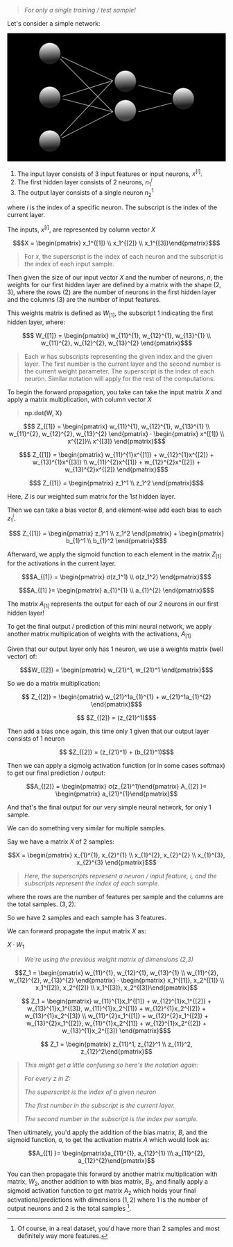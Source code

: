 > _For only a single training / test sample!_

Let's consider a simple network:

![ | 400](images/neuralnet.png)

1. The input layer consists of 3 input features or input neurons, $x^{[i]}$.
2. The first hidden layer consists of 2 neurons, $n_1^{i}$
3. The output layer consists of a single neuron $n_2^{1}$

where $i$ is the index of a specific neuron. The subscript is the index of the current layer.

The inputs, $x^{[i]}$, are represented by column vector $X$

``` math
$X = \begin{pmatrix} x_1^{[1]} \\ x_1^{[2]} \\ x_1^{[3]}\end{pmatrix}$
```

> For $x$, the superscript is the index of each neuron and the subscript is the index of each input sample.

Then given the size of our input vector $X$ and the number of neurons, $n$, the weights for our first hidden layer are defined by a matrix with the shape $(2, 3)$, where the rows $(2)$ are the number of neurons in the first hidden layer and the columns $(3)$ are the number of input features.

This weights matrix is defined as $W_{[1]}$, the subscript $1$ indicating the first hidden layer, where:

``` math
$ W_{[1]} = \begin{pmatrix} w_{11}^{1}, w_{12}^{1}, w_{13}^{1} \\  w_{11}^{2}, w_{12}^{2}, w_{13}^{2} \end{pmatrix}$
```

> Each $w$ has subscripts representing the given index and the given layer. The first number is the current layer and the second number is the current weight parameter. The superscript is the index of each neuron. Similar notation will apply for the rest of the computations.

To begin the forward propagation, you take can take the input matrix $X$ and apply a matrix multiplication, with column vector $X$

>**np.dot(W, X)**

``` math
$ Z_{[1]} = \begin{pmatrix} w_{11}^{1}, w_{12}^{1}, w_{13}^{1} \\ w_{11}^{2}, w_{12}^{2}, w_{13}^{2} \end{pmatrix} · \begin{pmatrix} x^{[1]} \\ x^{[2]}\\ x^{[3]} \end{pmatrix}$
```

``` math
$ Z_{[1]} = \begin{pmatrix} w_{11}^{1}x^{[1]} + w_{12}^{1}x^{[2]} + w_{13}^{1}x^{[3]} \\  w_{11}^{2}x^{[1]} + w_{12}^{2}x^{[2]} + w_{13}^{2}x^{[2]} \end{pmatrix}$
```

``` math
$ Z_{[1]} = \begin{pmatrix} z_1^1 \\  z_1^2 \end{pmatrix}$
```

Here, $Z$ is our weighted sum matrix for the $1st$ hidden layer.

Then we can take a bias vector $B$, and element-wise add each bias to each $z_1^i$.

``` math
$ Z_{[1]} = \begin{pmatrix} z_1^1 \\  z_1^2 \end{pmatrix} + \begin{pmatrix} b_{1}^1 \\ b_{1}^2 \end{pmatrix}$
```

Afterward, we apply the sigmoid function to each element in the matrix $Z_{[1]}$ for the activations in the current layer.

``` math
$A_{[1]} = \begin{pmatrix} σ(z_1^1) \\ σ(z_1^2) \end{pmatrix}$
```

``` math
$A_{[1] }= \begin{pmatrix} a_{1}^{1} \\  a_{1}^{2} \end{pmatrix}$
```

The matrix $A_{[1]}$ represents the output for each of our 2 neurons in our first hidden layer!

To get the final output / prediction of this mini neural network, we apply another matrix multiplication of weights with the activations, $A_{[1]}$

Given that our output layer only has 1 neuron, we use a weights matrix (well vector) of:

``` math
$W_{[2]} = \begin{pmatrix} w_{21}^1, w_{21}^1 \end{pmatrix}$
```

So we do a matrix multiplication:

``` math
  Z_{[2]} = \begin{pmatrix} w_{21}^1a_{1}^{1} + w_{21}^1a_{1}^{2} \end{pmatrix}$
```

``` math
 $Z_{[2]} = (z_{21}^1)$
```

Then add a bias once again, this time only 1 given that our output layer consists of 1 neuron

``` math
 $Z_{[2]} = (z_{21}^1) + (b_{21}^1)$
```

Then we can apply a sigmoig activation function (or in some cases softmax) to get our final prediction / output:

``` math
A_{[2]} = \begin{pmatrix} σ(z_{21}^1)\end{pmatrix}

A_{[2] }= \begin{pmatrix} a_{21}^{1}\end{pmatrix}
```

And that's the final output for our very simple neural network, for only 1 sample.

We can do something very similar for multiple samples.

Say we have a matrix $X$ of 2 samples:

``` math
X = \begin{pmatrix} x_{1}^{1}, x_{2}^{1} \\ x_{1}^{2}, x_{2}^{2} \\ x_{1}^{3}, x_{2}^{3} \end{pmatrix}$
```

> _Here, the superscripts represent a neuron / input feature, $i$, and the subscripts represent the index of each sample._

where the rows are the number of features per sample and the columns are the total samples. $(3,2)$.

So we have 2 samples and each sample has 3 features.

We can forward propagate the input matrix $X$ as:

$X · W_1$

> _We're using the previous weight matrix of dimensions (2,3)_

```math
Z_1 = \begin{pmatrix} w_{11}^{1}, w_{12}^{1}, w_{13}^{1} \\  w_{11}^{2}, w_{12}^{2}, w_{13}^{2} \end{pmatrix} · \begin{pmatrix} x_1^{[1]}, x_2^{[1]} \\ x_1^{[2]}, x_2^{[2]} \\ x_1^{[3]}, x_2^{[3]}\end{pmatrix}
```

``` math
 Z_1 = \begin{pmatrix} w_{11}^{1}x_1^{[1]} + w_{12}^{1}x_1^{[2]} + w_{13}^{1}x_1^{[3]}, w_{11}^{1}x_2^{[1]} + w_{12}^{1}x_2^{[2]} + w_{13}^{1}x_2^{[3]}  \\  w_{11}^{2}x_1^{[1]} + w_{12}^{2}x_1^{[2]} + w_{13}^{2}x_1^{[2]}, w_{11}^{1}x_2^{[1]} + w_{12}^{1}x_2^{[2]} + w_{13}^{1}x_2^{[3]} \end{pmatrix}$
```

``` math
 Z_1 = \begin{pmatrix} z_{11}^1, z_{12}^1 \\ z_{11}^2, z_{12}^2\end{pmatrix}
```

> _This might get a little confusing so here's the notation again:_
>
>_For every $z$ in $Z$:_
> 
>_The superscript is the index of a given neuron_
>
>_The first number in the subscript is the current layer._
>
>_The second number in the subscript is the index per sample._

Then ultimately, you'd apply the addition of the bias matrix, $B$, and the sigmoid function, σ, to get the activation matrix $A$ which would look as:
```math
A_{[1] }= \begin{pmatrix}a_{11}^{1}, a_{12}^{1} \\\  a_{11}^{2}, a_{12}^{2}\end{pmatrix}
```
You can then propagate this forward by another matrix multiplication with matrix, $W_2$, another addition to with bias matrix, $B_2$, and finally apply a sigmoid activation function to get matrix $A_2$ which holds your final activations/predictions with dimensions $(1,2)$ where 1 is the number of output neurons and 2 is the total samples [^1].

[^1]: Of course, in a real dataset, you'd have more than 2 samples and most definitely way more features.










